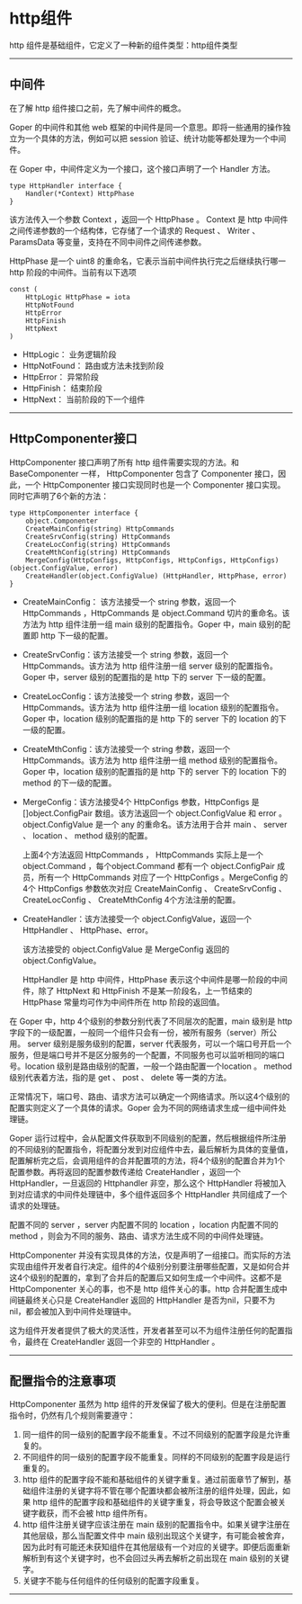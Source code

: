 # http组件

http 组件是基础组件，它定义了一种新的组件类型：http组件类型

---
## 中间件
在了解 http 组件接口之前，先了解中间件的概念。

Goper 的中间件和其他 web 框架的中间件是同一个意思。即将一些通用的操作独立为一个具体的方法，例如可以把 session 验证、统计功能等都处理为一个中间件。

在 Goper 中，中间件定义为一个接口，这个接口声明了一个 Handler 方法。
```
type HttpHandler interface {
	Handler(*Context) HttpPhase
}
```

该方法传入一个参数 Context ，返回一个 HttpPhase 。 Context 是 http 中间件之间传递参数的一个结构体，它存储了一个请求的 Request 、 Writer 、 ParamsData 等变量，支持在不同中间件之间传递参数。

HttpPhase 是一个 uint8 的重命名，它表示当前中间件执行完之后继续执行哪一 http 阶段的中间件。当前有以下选项
```
const (
	HttpLogic HttpPhase = iota
	HttpNotFound
	HttpError
	HttpFinish
	HttpNext
)
```

   - HttpLogic： 业务逻辑阶段
   - HttpNotFound： 路由或方法未找到阶段
   - HttpError： 异常阶段
   - HttpFinish： 结束阶段
   - HttpNext： 当前阶段的下一个组件

---
## HttpComponenter接口
HttpComponenter 接口声明了所有 http 组件需要实现的方法。和 BaseComponenter 一样， HttpComponenter 包含了 Componenter 接口，因此，一个 HttpComponenter 接口实现同时也是一个 Componenter 接口实现。同时它声明了6个新的方法：
```
type HttpComponenter interface {
	object.Componenter
	CreateMainConfig(string) HttpCommands
	CreateSrvConfig(string) HttpCommands
	CreateLocConfig(string) HttpCommands
	CreateMthConfig(string) HttpCommands
	MergeConfig(HttpConfigs, HttpConfigs, HttpConfigs, HttpConfigs) (object.ConfigValue, error)
	CreateHandler(object.ConfigValue) (HttpHandler, HttpPhase, error)
}
```

- CreateMainConfig： 该方法接受一个 string 参数，返回一个 HttpCommands ，HttpCommands 是 object.Command 切片的重命名。该方法为 http 组件注册一组 main 级别的配置指令。Goper 中，main 级别的配置即 http 下一级的配置。

- CreateSrvConfig：该方法接受一个 string 参数，返回一个 HttpCommands。该方法为 http 组件注册一组 server 级别的配置指令。Goper 中，server 级别的配置指的是 http 下的 server 下一级的配置。

- CreateLocConfig：该方法接受一个 string 参数，返回一个 HttpCommands。该方法为 http 组件注册一组 location 级别的配置指令。Goper 中，location 级别的配置指的是 http 下的 server 下的 location 的下一级的配置。

- CreateMthConfig：该方法接受一个 string 参数，返回一个 HttpCommands。该方法为 http 组件注册一组 method 级别的配置指令。Goper 中，location 级别的配置指的是 http 下的 server 下的 location 下的 method 的下一级的配置。

- MergeConfig：该方法接受4个 HttpConfigs 参数，HttpConfigs 是 []object.ConfigPair 数组。该方法返回一个 object.ConfigValue 和 error 。 object.ConfigValue 是一个 any 的重命名。该方法用于合并 main 、 server 、 location 、 method 级别的配置。
   
	 上面4个方法返回 HttpCommands ， HttpCommands 实际上是一个 object.Command ，每个object.Command 都有一个 object.ConfigPair 成员，所有一个 HttpCommands 对应了一个 HttpConfigs 。MergeConfig 的4个 HttpConfigs 参数依次对应 CreateMainConfig 、 CreateSrvConfig 、 CreateLocConfig 、 CreateMthConfig 4个方法注册的配置。

- CreateHandler：该方法接受一个 object.ConfigValue，返回一个 HttpHandler 、 HttpPhase、error。

   该方法接受的 object.ConfigValue 是 MergeConfig 返回的 object.ConfigValue。
	 
	 HttpHandler 是 http 中间件，HttpPhase 表示这个中间件是哪一阶段的中间件，除了 HttpNext 和 HttpFinish 不是某一阶段名，上一节结束的 HttpPhase 常量均可作为中间件所在 http 阶段的返回值。

在 Goper 中，http 4个级别的参数分别代表了不同层次的配置，main 级别是 http 字段下的一级配置，一般同一个组件只会有一份，被所有服务（server）所公用。 server 级别是服务级别的配置，server 代表服务，可以一个端口号开启一个服务，但是端口号并不是区分服务的一个配置，不同服务也可以监听相同的端口号。location 级别是路由级别的配置，一般一个路由配置一个location 。 method 级别代表着方法，指的是 get 、 post 、 delete 等一类的方法。

正常情况下，端口号、路由、请求方法可以确定一个网络请求。所以这4个级别的配置实则定义了一个具体的请求。Goper 会为不同的网络请求生成一组中间件处理链。

Goper 运行过程中，会从配置文件获取到不同级别的配置，然后根据组件所注册的不同级别的配置指令，将配置分发到对应组件中去，最后解析为具体的变量值，配置解析完之后，会调用组件的合并配置项的方法，将4个级别的配置合并为1个配置参数。再将返回的配置参数传递给 CreateHandler ，返回一个 HttpHandler，一旦返回的 Httphandler 非空，那么这个 HttpHandler 将被加入到对应请求的中间件处理链中，多个组件返回多个 HttpHandler 共同组成了一个请求的处理链。

配置不同的 server ，server 内配置不同的 location ，location 内配置不同的 method ，则会为不同的服务、路由、请求方法生成不同的中间件处理链。

HttpComponenter 并没有实现具体的方法，仅是声明了一组接口。而实际的方法实现由组件开发者自行决定。组件的4个级别分别要注册哪些配置，又是如何合并这4个级别的配置的，拿到了合并后的配置后又如何生成一个中间件。这都不是 HttpComponenter 关心的事，也不是 http 组件关心的事。http 合并配置生成中间链最终关心只是 CreateHandler 返回的 HttpHandler 是否为nil，只要不为 nil，都会被加入到中间件处理链中。

这为组件开发者提供了极大的灵活性，开发者甚至可以不为组件注册任何的配置指令，最终在 CreateHandler 返回一个非空的 HttpHandler 。

---
## 配置指令的注意事项
HttpComponenter 虽然为 http 组件的开发保留了极大的便利。但是在注册配置指令时，仍然有几个规则需要遵守：
1. 同一组件的同一级别的配置字段不能重复。不过不同级别的配置字段是允许重复的。
2. 不同组件的同一级别的配置字段不能重复。同样的不同级别的配置字段是运行重复的。
3. http 组件的配置字段不能和基础组件的关键字重复。通过前面章节了解到，基础组件注册的关键字将不管在哪个配置块都会被所注册的组件处理，因此，如果 http 组件的配置字段和基础组件的关键字重复，将会导致这个配置会被关键字截获，而不会被 http 组件所有。
4. http 组件注册关键字应该注册在 main 级别的配置指令中。如果关键字注册在其他层级，那么当配置文件中 main 级别出现这个关键字，有可能会被舍弃，因为此时有可能还未获知组件在其他层级有一个对应的关键字。即便后面重新解析到有这个关键字时，也不会回过头再去解析之前出现在 main 级别的关键字。
5. 关键字不能与任何组件的任何级别的配置字段重复。

---